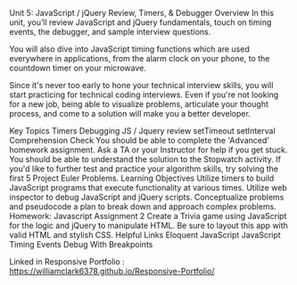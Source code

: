 Unit 5: JavaScript / jQuery Review, Timers, & Debugger
Overview
In this unit, you’ll review JavaScript and jQuery fundamentals, touch on timing events, the debugger, and sample interview questions.

You will also dive into JavaScript timing functions which are used everywhere in applications, from the alarm clock on your phone, to the countdown timer on your microwave.

Since it's never too early to hone your technical interview skills, you will start practicing for technical coding interviews. Even if you're not looking for a new job, being able to visualize problems, articulate your thought process, and come to a solution will make you a better developer.

Key Topics
Timers
Debugging
JS / Jquery review
setTimeout
setInterval
Comprehension Check
You should be able to complete the 'Advanced' homework assignment. Ask a TA or your Instructor for help if you get stuck.
You should be able to understand the solution to the Stopwatch activity.
If you'd like to further test and practice your algorithm skills, try solving the first 5 Project Euler Problems.
Learning Objectives
Utilize timers to build JavaScript programs that execute functionality at various times.
Utilize web inspector to debug JavaScript and jQuery scripts.
Conceptualize problems and pseudocode a plan to break down and approach complex problems.
Homework: Javascript Assignment 2
Create a Trivia game using JavaScript for the logic and jQuery to manipulate HTML. Be sure to layout this app with valid HTML and stylish CSS.
Helpful Links
Eloquent JavaScript
JavaScript Timing Events
Debug With Breakpoints




Linked in Responsive Portfolio : https://williamclark6378.github.io/Responsive-Portfolio/